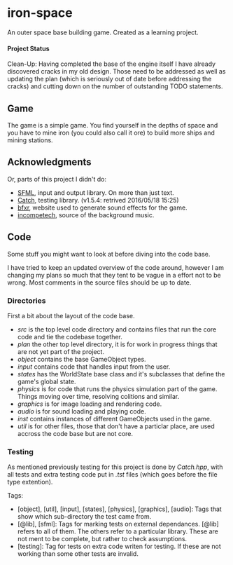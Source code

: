 # iron-space #
An outer space base building game. Created as a learning project.

#### Project Status ####
Clean-Up: Having completed the base of the engine itself I have already
discovered cracks in my old design. Those need to be addressed as well as
updating the plan (which is seriously out of date before addressing the
cracks) and cutting down on the number of outstanding TODO statements.

## Game ##
The game is a simple game. You find yourself in the depths of space and you
have to mine iron (you could also call it ore) to build more ships and mining
stations.

## Acknowledgments ##
Or, parts of this project I didn't do:

+   [SFML](http://www.sfml-dev.org/index.php "SFML Website"), input and
    output library. On more than just text.
+   [Catch](https://github.com/philsquared/Catch "Catch GitHub"), testing
    library. (v1.5.4: retrived 2016/05/18 15:25)
+   [bfxr](http://www.bfxr.net/ "bfxr.net"), website used to generate sound
    effects for the game.
+   [incompetech](https://incompetech.com/music/royalty-free/music.html
    "incompetech music"), source of the background music.

## Code ##
Some stuff you might want to look at before diving into the code base.

I have tried to keep an updated overview of the code around, however I am
changing my plans so much that they tent to be vague in a effort not to be
wrong. Most comments in the source files should be up to date.

### Directories ###
First a bit about the layout of the code base.
+   *src* is the top level code directory and contains files that run the core
    code and tie the codebase together.
+   *plan* the other top level directory, it is for work in progress things
    that are not yet part of the project.
+   *object* contains the base GameObject types.
+   *input* contains code that handles input from the user.
+   *states* has the WorldState base class and it's subclasses that define the
    game's global state.
+   *physics* is for code that runs the physics simulation part of the game.
    Things moving over time, resolving colitions and similar.
+   *graphics* is for image loading and rendering code.
+   *audio* is for sound loading and playing code.
+   *inst* contains instances of different GameObjects used in the game.
+   *util* is for other files, those that don't have a particlar place, are
    used accross the code base but are not core.

### Testing ###

As mentioned previously testing for this project is done by *Catch.hpp*, with
all tests and extra testing code put in *.tst* files (which goes before the
file type extention).

Tags:
+   [object], [util], [input], [states], [physics], [graphics], [audio]: Tags
    that show which sub-directory the test came from.
+   [@lib], [sfml]: Tags for marking tests on external dependances. [@lib]
    refers to all of them. The others refer to a particular library. These are
    not ment to be complete, but rather to check assumptions.
+   [testing]: Tag for tests on extra code writen for testing. If these are
    not working than some other tests are invalid.
